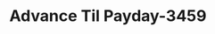 ---
f_zip-code: 42266
f_state-code: KY
title: Advance Til Payday-3459
f_phone: 270-439-9449
f_city-only: Pembroke
f_address: 15976 Fort Campbell Boulevard Pembroke
f_location-unique-id: '3459'
slug: advance-til-payday-3459
updated-on: '2024-05-30T13:46:58.046Z'
created-on: '2024-05-30T13:36:59.803Z'
published-on: '2024-05-30T13:54:32.469Z'
f_city-state: cms/city/pembroke-ky.md
f_company: cms/company/advance-til-payday.md
f_state: cms/state/kentucky.md
layout: '[payday-loan].html'
tags: payday-loan
---